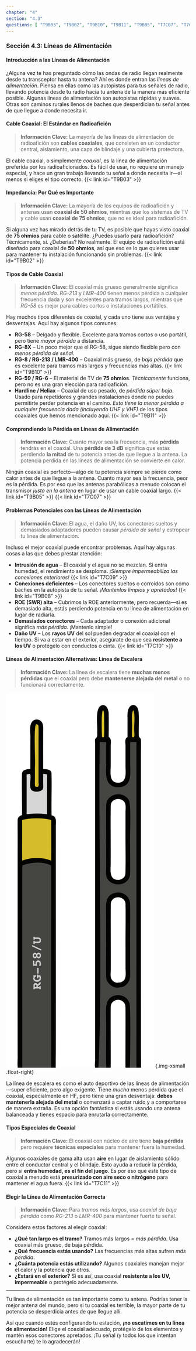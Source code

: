 ```yaml
---
chapter: "4"
section: "4.3"
questions: [ "T9B03", "T9B02", "T9B10", "T9B11", "T9B05", "T7C07", "T7C09", "T9B08", "T7C10", "T7C11" ]
---
```


### Sección 4.3: Líneas de Alimentación  

#### Introducción a las Líneas de Alimentación  
¿Alguna vez te has preguntado cómo las ondas de radio llegan realmente desde tu transceptor hasta tu antena? Ahí es donde entran las *líneas de alimentación*. Piensa en ellas como las autopistas para tus señales de radio, llevando potencia desde tu radio hacia tu antena de la manera más eficiente posible. Algunas líneas de alimentación son autopistas rápidas y suaves. Otras son caminos rurales llenos de baches que desperdician tu señal antes de que llegue a donde necesita ir.

#### Cable Coaxial: El Estándar en Radioafición  

> **Información Clave:** La mayoría de las líneas de alimentación de radioafición son **cables coaxiales**, que consisten en un conductor central, aislamiento, una capa de blindaje y una cubierta protectora.

El cable coaxial, o simplemente *coaxial*, es la línea de alimentación preferida por los radioaficionados. Es fácil de usar, no requiere un manejo especial, y hace un gran trabajo llevando tu señal a donde necesita ir—al menos si eliges el tipo correcto. {{< link id="T9B03" >}}

#### Impedancia: Por Qué es Importante  

> **Información Clave:** La mayoría de los equipos de radioafición y antenas usan **coaxial de 50 ohmios**, mientras que los sistemas de TV y cable usan **coaxial de 75 ohmios**, que no es ideal para radioafición.

Si alguna vez has mirado detrás de tu TV, es posible que hayas visto coaxial de **75 ohmios** para cable o satélite. ¿Puedes usarlo para radioafición? Técnicamente, sí. ¿Deberías? No realmente. El equipo de radioafición está diseñado para coaxial de **50 ohmios**, así que eso es lo que quieres usar para mantener tu instalación funcionando sin problemas. {{< link id="T9B02" >}}

#### Tipos de Cable Coaxial  

> **Información Clave:** El coaxial más grueso generalmente significa *menos pérdida*. *RG-213* y *LMR-400* tienen menos pérdida a cualquier frecuencia dada y son excelentes para tramos largos, mientras que *RG-58* es mejor para cables cortos o instalaciones portátiles.

Hay muchos tipos diferentes de coaxial, y cada uno tiene sus ventajas y desventajas. Aquí hay algunos tipos comunes:  

- **RG-58** – Delgado y flexible. Excelente para tramos cortos o uso portátil, pero tiene *mayor pérdida* a distancia.  
- **RG-8X** – Un poco mejor que el RG-58, sigue siendo flexible pero con *menos pérdida de señal*.  
- **RG-8 / RG-213 / LMR-400** – Coaxial más grueso, de *baja pérdida* que es excelente para tramos más largos y frecuencias más altas. {{< link id="T9B10" >}}
- **RG-59 / RG-6** – El material de TV de **75 ohmios**. *Técnicamente* funciona, pero no es una gran elección para radioafición.  
- **Hardline / Heliax** – Coaxial de uso pesado, de *pérdida súper baja*. Usado para repetidores y grandes instalaciones donde no puedes permitirte perder potencia en el camino. *Esto tiene la menor pérdida a *cualquier* frecuencia dada (incluyendo UHF y VHF)* de los tipos coaxiales que hemos mencionado aquí. {{< link id="T9B11" >}}

#### Comprendiendo la Pérdida en Líneas de Alimentación  
> **Información Clave:** Cuanto mayor sea la frecuencia, más **pérdida** tendrás en el coaxial. Una **pérdida de 3 dB** significa que estás perdiendo **la mitad** de tu potencia antes de que llegue a la antena. La potencia perdida en las líneas de alimentación se convierte en calor.

Ningún coaxial es perfecto—algo de tu potencia siempre se pierde como calor antes de que llegue a la antena. Cuanto mayor sea la frecuencia, peor es la pérdida. Es por eso que las antenas parabólicas a menudo colocan el transmisor *justo en la antena* en lugar de usar un cable coaxial largo. {{< link id="T9B05" >}} {{< link id="T7C07" >}}

#### Problemas Potenciales con las Líneas de Alimentación  
> **Información Clave:** El agua, el daño UV, los conectores sueltos y demasiados adaptadores pueden causar *pérdida de señal* y estropear tu línea de alimentación.

Incluso el mejor coaxial puede encontrar problemas. Aquí hay algunas cosas a las que debes prestar atención:  

- **Intrusión de agua** – El coaxial y el agua no se mezclan. Si entra humedad, el rendimiento se desploma. *¡Siempre impermeabiliza las conexiones exteriores!* {{< link id="T7C09" >}}
- **Conexiones deficientes** – Los conectores sueltos o corroídos son como baches en la autopista de tu señal. *¡Mantenlos limpios y apretados!* {{< link id="T9B08" >}}
- **ROE (SWR) alta** – Cubrimos la ROE anteriormente, pero recuerda—si es demasiado alta, estás perdiendo potencia en tu línea de alimentación en lugar de radiarla.  
- **Demasiados conectores** – Cada adaptador o conexión adicional significa *más pérdida*. ¡Mantenlo simple!  
- **Daño UV** – Los **rayos UV** del sol pueden degradar el coaxial con el tiempo. Si va a estar en el exterior, asegúrate de que sea **resistente a los UV** o protégelo con conductos o cinta. {{< link id="T7C10" >}}

#### Líneas de Alimentación Alternativas: Línea de Escalera

> **Información Clave:** La línea de escalera tiene **muchas menos pérdidas** que el coaxial pero debe **mantenerse alejada del metal** o no funcionará correctamente.

![ilustración de coaxial y línea de escalera uno al lado del otro; el coaxial está etiquetado "RG-58/U"](../../../images/illus/feedline.svg)
{.img-xsmall .float-right}

La línea de escalera es como el auto deportivo de las líneas de alimentación—super eficiente, pero algo exigente. Tiene *mucha* menos pérdida que el coaxial, especialmente en HF, pero tiene una gran desventaja: **debes mantenerla alejada del metal** o comenzará a captar ruido y a comportarse de manera extraña. Es una opción fantástica si estás usando una antena balanceada y tienes espacio para enrutarla correctamente.

#### Tipos Especiales de Coaxial  
> **Información Clave:** El coaxial con núcleo de aire tiene **baja pérdida** pero requiere **técnicas especiales** para mantener fuera la humedad.

Algunos coaxiales de gama alta usan **aire** en lugar de aislamiento sólido entre el conductor central y el blindaje. Esto ayuda a reducir la pérdida, pero si **entra humedad, es el fin del juego**. Es por eso que este tipo de coaxial a menudo está **presurizado con aire seco o nitrógeno** para mantener el agua fuera. {{< link id="T7C11" >}}

#### Elegir la Línea de Alimentación Correcta 

> **Información Clave:** Para *tramos más largos*, usa *coaxial de baja pérdida* como *RG-213* o *LMR-400* para mantener fuerte tu señal.

Considera estos factores al elegir coaxial:  
- **¿Qué tan largo es el tramo?** Tramos más largos = *más pérdida*. Usa coaxial más grueso, de baja pérdida.  
- **¿Qué frecuencia estás usando?** Las frecuencias más altas sufren *más pérdida*.  
- **¿Cuánta potencia estás utilizando?** Algunos coaxiales manejan mejor el calor y la potencia que otros.  
- **¿Estará en el exterior?** Si es así, usa coaxial **resistente a los UV, impermeable** o protégelo adecuadamente.  

---

Tu línea de alimentación es tan importante como tu antena. Podrías tener la mejor antena del mundo, pero si tu coaxial es terrible, la mayor parte de tu potencia se desperdicia antes de que llegue allí.  

Así que cuando estés configurando tu estación, **¡no escatimes en tu línea de alimentación!** Elige el coaxial adecuado, protégelo de los elementos y mantén esos conectores apretados. ¡Tu señal (y todos los que intentan escucharte) te lo agradecerán!